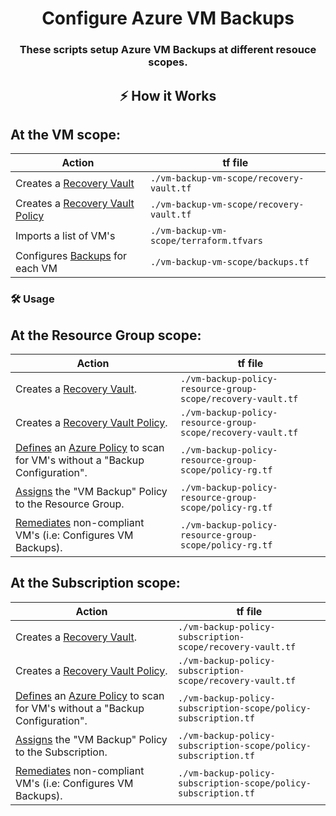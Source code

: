 <h1 align="center">
  Configure Azure VM Backups
</h1>
<h3 align="center">These scripts setup Azure VM Backups at different resouce scopes.</h3>

## <p align="center">⚡️ How it Works</p>

<p>
<h2>At the VM scope:</h2>

|                                                             Action                                                                   |               tf file                  |
|--------------------------------------------------------------------------------------------------------------------------------------|----------------------------------------|
| Creates a [Recovery Vault](https://docs.microsoft.com/en-us/azure/backup/backup-azure-recovery-services-vault-overview)              |`./vm-backup-vm-scope/recovery-vault.tf`| 
| Creates a [Recovery Vault Policy](https://docs.microsoft.com/en-us/azure/backup/backup-azure-arm-vms-prepare#create-a-custom-policy) |`./vm-backup-vm-scope/recovery-vault.tf`| 
| Imports a list of VM's                                                                                                               |`./vm-backup-vm-scope/terraform.tfvars` |
| Configures [Backups](https://docs.microsoft.com/en-us/azure/backup/backup-azure-arm-vms-prepare#apply-a-backup-policy) for each VM   |`./vm-backup-vm-scope/backups.tf`       |

### 🛠 Usage

<h2>At the Resource Group scope:</h2>

|                                                       Action                                                                                                                                                                              |                           tf file                           |
|-------------------------------------------------------------------------------------------------------------------------------------------------------------------------------------------------------------------------------------------|-------------------------------------------------------------|
| Creates a [Recovery Vault](https://docs.microsoft.com/en-us/azure/backup/backup-azure-recovery-services-vault-overview).                                                                                                                  | `./vm-backup-policy-resource-group-scope/recovery-vault.tf` |
| Creates a [Recovery Vault Policy](https://docs.microsoft.com/en-us/azure/backup/backup-azure-arm-vms-prepare#create-a-custom-policy).                                                                                                     | `./vm-backup-policy-resource-group-scope/recovery-vault.tf` |
| [Defines](https://docs.microsoft.com/en-us/azure/governance/policy/concepts/definition-structure) an [Azure Policy](https://docs.microsoft.com/en-us/azure/governance/policy/overview) to scan for VM's without a "Backup Configuration". | `./vm-backup-policy-resource-group-scope/policy-rg.tf`      |
| [Assigns](https://docs.microsoft.com/en-us/azure/governance/policy/concepts/assignment-structure) the "VM Backup" Policy to the Resource Group.                                                                                           | `./vm-backup-policy-resource-group-scope/policy-rg.tf`      |
| [Remediates](https://docs.microsoft.com/en-us/azure/governance/policy/how-to/remediate-resources) non-compliant VM's (i.e: Configures VM Backups).                                                                                        | `./vm-backup-policy-resource-group-scope/policy-rg.tf`      |

<h2>At the Subscription scope:</h2>

|                                                       Action                                                                                                                                                                              |                                tf file                         |
|-------------------------------------------------------------------------------------------------------------------------------------------------------------------------------------------------------------------------------------------|----------------------------------------------------------------|
| Creates a [Recovery Vault](https://docs.microsoft.com/en-us/azure/backup/backup-azure-recovery-services-vault-overview).                                                                                                                  | `./vm-backup-policy-subscription-scope/recovery-vault.tf`      |
| Creates a [Recovery Vault Policy](https://docs.microsoft.com/en-us/azure/backup/backup-azure-arm-vms-prepare#create-a-custom-policy).                                                                                                     | `./vm-backup-policy-subscription-scope/recovery-vault.tf`      |
| [Defines](https://docs.microsoft.com/en-us/azure/governance/policy/concepts/definition-structure) an [Azure Policy](https://docs.microsoft.com/en-us/azure/governance/policy/overview) to scan for VM's without a "Backup Configuration". | `./vm-backup-policy-subscription-scope/policy-subscription.tf` |
| [Assigns](https://docs.microsoft.com/en-us/azure/governance/policy/concepts/assignment-structure) the "VM Backup" Policy to the Subscription.                                                                                             | `./vm-backup-policy-subscription-scope/policy-subscription.tf` |
| [Remediates](https://docs.microsoft.com/en-us/azure/governance/policy/how-to/remediate-resources) non-compliant VM's (i.e: Configures VM Backups).                                                                                        | `./vm-backup-policy-subscription-scope/policy-subscription.tf` |

</p>
